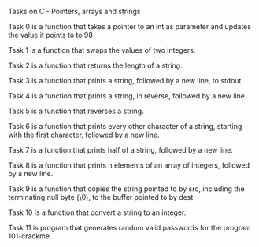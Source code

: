 Tasks on C - Pointers, arrays and strings

Task 0 is a function that takes a pointer to an int as parameter and updates the value it points to to 98

Tsak 1 is a  function that swaps the values of two integers.

Task 2 is a  function that returns the length of a string.

Task 3 is a  function that prints a string, followed by a new line, to stdout

Task 4 is a function that prints a string, in reverse, followed by a new line.

Task 5 is a  function that reverses a string.

Task 6 is a function that prints every other character of a string, starting with the first character, followed by a new line.

Task 7 is a function that prints half of a string, followed by a new line.

Task 8 is a function that prints n elements of an array of integers, followed by a new line.

Task 9 is a function that copies the string pointed to by src, including the terminating null byte (\0), to the buffer pointed to by dest

Task 10 is  a function that convert a string to an integer.

Task 11 is program that generates random valid passwords for the program 101-crackme.
